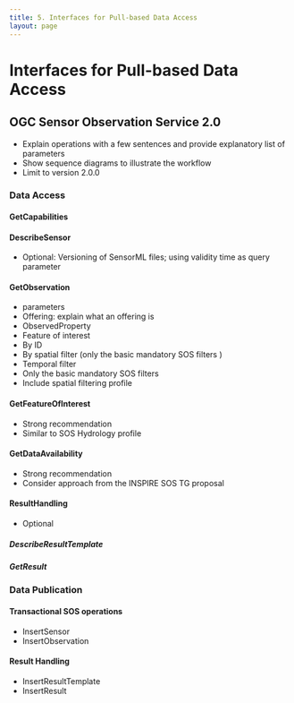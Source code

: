 ```yaml
---
title: 5. Interfaces for Pull-based Data Access
layout: page
---
```

# Interfaces for Pull-based Data Access

## OGC Sensor Observation Service 2.0

* Explain operations with a few sentences and provide explanatory list of parameters
* Show sequence diagrams to illustrate the workflow
* Limit to version 2.0.0

### Data Access

#### GetCapabilities

#### DescribeSensor

* Optional: Versioning of SensorML files; using validity time as query parameter

#### GetObservation

* parameters
 * Offering: explain what an offering is
* ObservedProperty
* Feature of interest
 * By ID
 * By spatial filter (only the basic mandatory SOS filters )
* Temporal filter
* Only the basic mandatory SOS filters
* Include spatial filtering profile

#### GetFeatureOfInterest

* Strong recommendation
* Similar to SOS Hydrology profile

#### GetDataAvailability

* Strong recommendation
* Consider approach from the INSPIRE SOS TG proposal

#### ResultHandling

* Optional

##### DescribeResultTemplate

##### GetResult

### Data Publication

#### Transactional SOS operations

* InsertSensor
* InsertObservation

#### Result Handling

* InsertResultTemplate
* InsertResult
